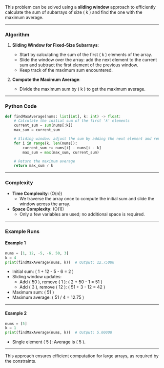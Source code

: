 This problem can be solved using a **sliding window** approach to efficiently calculate the sum of subarrays of size \( k \) and find the one with the maximum average.

---

### Algorithm
1. **Sliding Window for Fixed-Size Subarrays**:
   - Start by calculating the sum of the first \( k \) elements of the array.
   - Slide the window over the array: add the next element to the current sum and subtract the first element of the previous window.
   - Keep track of the maximum sum encountered.

2. **Compute the Maximum Average**:
   - Divide the maximum sum by \( k \) to get the maximum average.

---

### Python Code
```python
def findMaxAverage(nums: list[int], k: int) -> float:
    # Calculate the initial sum of the first 'k' elements
    current_sum = sum(nums[:k])
    max_sum = current_sum

    # Sliding window: adjust the sum by adding the next element and removing the previous one
    for i in range(k, len(nums)):
        current_sum += nums[i] - nums[i - k]
        max_sum = max(max_sum, current_sum)

    # Return the maximum average
    return max_sum / k
```

---

### Complexity
- **Time Complexity**: \(O(n)\)
  - We traverse the array once to compute the initial sum and slide the window across the array.
- **Space Complexity**: \(O(1)\)
  - Only a few variables are used; no additional space is required.

---

### Example Runs

#### Example 1
```python
nums = [1, 12, -5, -6, 50, 3]
k = 4
print(findMaxAverage(nums, k))  # Output: 12.75000
```
- Initial sum: \( 1 + 12 - 5 - 6 = 2 \)
- Sliding window updates:
  - Add \( 50 \), remove \( 1 \): \( 2 + 50 - 1 = 51 \)
  - Add \( 3 \), remove \( 12 \): \( 51 + 3 - 12 = 42 \)
- Maximum sum: \( 51 \)
- Maximum average: \( 51 / 4 = 12.75 \)

---

#### Example 2
```python
nums = [5]
k = 1
print(findMaxAverage(nums, k))  # Output: 5.00000
```
- Single element \( 5 \): Average is \( 5 \).

---

This approach ensures efficient computation for large arrays, as required by the constraints.
